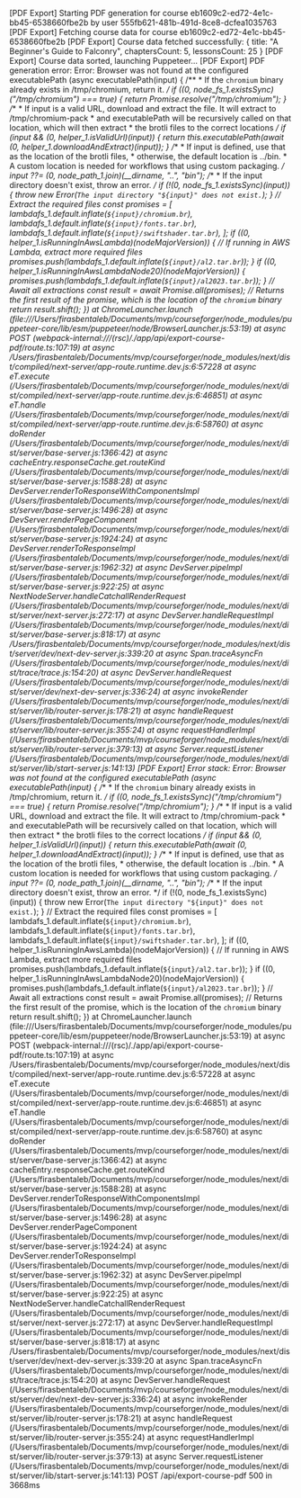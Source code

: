 [PDF Export] Starting PDF generation for course eb1609c2-ed72-4e1c-bb45-6538660fbe2b by user 555fb621-481b-491d-8ce8-dcfea1035763
[PDF Export] Fetching course data for course eb1609c2-ed72-4e1c-bb45-6538660fbe2b
[PDF Export] Course data fetched successfully: {
  title: "A Beginner's Guide to Falconry",
  chaptersCount: 5,
  lessonsCount: 25
}
[PDF Export] Course data sorted, launching Puppeteer...
[PDF Export] PDF generation error: Error: Browser was not found at the configured executablePath (async executablePath(input) {
        /**
         * If the `chromium` binary already exists in /tmp/chromium, return it.
         */
        if ((0, node_fs_1.existsSync)("/tmp/chromium") === true) {
            return Promise.resolve("/tmp/chromium");
        }
        /**
         * If input is a valid URL, download and extract the file. It will extract to /tmp/chromium-pack
         * and executablePath will be recursively called on that location, which will then extract
         * the brotli files to the correct locations
         */
        if (input && (0, helper_1.isValidUrl)(input)) {
            return this.executablePath(await (0, helper_1.downloadAndExtract)(input));
        }
        /**
         * If input is defined, use that as the location of the brotli files,
         * otherwise, the default location is ../bin.
         * A custom location is needed for workflows that using custom packaging.
         */
        input ??= (0, node_path_1.join)(__dirname, "..", "bin");
        /**
         * If the input directory doesn't exist, throw an error.
         */
        if (!(0, node_fs_1.existsSync)(input)) {
            throw new Error(`The input directory "${input}" does not exist.`);
        }
        // Extract the required files
        const promises = [
            lambdafs_1.default.inflate(`${input}/chromium.br`),
            lambdafs_1.default.inflate(`${input}/fonts.tar.br`),
            lambdafs_1.default.inflate(`${input}/swiftshader.tar.br`),
        ];
        if ((0, helper_1.isRunningInAwsLambda)(nodeMajorVersion)) {
            // If running in AWS Lambda, extract more required files
            promises.push(lambdafs_1.default.inflate(`${input}/al2.tar.br`));
        }
        if ((0, helper_1.isRunningInAwsLambdaNode20)(nodeMajorVersion)) {
            promises.push(lambdafs_1.default.inflate(`${input}/al2023.tar.br`));
        }
        // Await all extractions
        const result = await Promise.all(promises);
        // Returns the first result of the promise, which is the location of the `chromium` binary
        return result.shift();
    })
    at ChromeLauncher.launch (file:///Users/firasbentaleb/Documents/mvp/courseforger/node_modules/puppeteer-core/lib/esm/puppeteer/node/BrowserLauncher.js:53:19)
    at async POST (webpack-internal:///(rsc)/./app/api/export-course-pdf/route.ts:107:19)
    at async /Users/firasbentaleb/Documents/mvp/courseforger/node_modules/next/dist/compiled/next-server/app-route.runtime.dev.js:6:57228
    at async eT.execute (/Users/firasbentaleb/Documents/mvp/courseforger/node_modules/next/dist/compiled/next-server/app-route.runtime.dev.js:6:46851)
    at async eT.handle (/Users/firasbentaleb/Documents/mvp/courseforger/node_modules/next/dist/compiled/next-server/app-route.runtime.dev.js:6:58760)
    at async doRender (/Users/firasbentaleb/Documents/mvp/courseforger/node_modules/next/dist/server/base-server.js:1366:42)
    at async cacheEntry.responseCache.get.routeKind (/Users/firasbentaleb/Documents/mvp/courseforger/node_modules/next/dist/server/base-server.js:1588:28)
    at async DevServer.renderToResponseWithComponentsImpl (/Users/firasbentaleb/Documents/mvp/courseforger/node_modules/next/dist/server/base-server.js:1496:28)
    at async DevServer.renderPageComponent (/Users/firasbentaleb/Documents/mvp/courseforger/node_modules/next/dist/server/base-server.js:1924:24)
    at async DevServer.renderToResponseImpl (/Users/firasbentaleb/Documents/mvp/courseforger/node_modules/next/dist/server/base-server.js:1962:32)
    at async DevServer.pipeImpl (/Users/firasbentaleb/Documents/mvp/courseforger/node_modules/next/dist/server/base-server.js:922:25)
    at async NextNodeServer.handleCatchallRenderRequest (/Users/firasbentaleb/Documents/mvp/courseforger/node_modules/next/dist/server/next-server.js:272:17)
    at async DevServer.handleRequestImpl (/Users/firasbentaleb/Documents/mvp/courseforger/node_modules/next/dist/server/base-server.js:818:17)
    at async /Users/firasbentaleb/Documents/mvp/courseforger/node_modules/next/dist/server/dev/next-dev-server.js:339:20
    at async Span.traceAsyncFn (/Users/firasbentaleb/Documents/mvp/courseforger/node_modules/next/dist/trace/trace.js:154:20)
    at async DevServer.handleRequest (/Users/firasbentaleb/Documents/mvp/courseforger/node_modules/next/dist/server/dev/next-dev-server.js:336:24)
    at async invokeRender (/Users/firasbentaleb/Documents/mvp/courseforger/node_modules/next/dist/server/lib/router-server.js:178:21)
    at async handleRequest (/Users/firasbentaleb/Documents/mvp/courseforger/node_modules/next/dist/server/lib/router-server.js:355:24)
    at async requestHandlerImpl (/Users/firasbentaleb/Documents/mvp/courseforger/node_modules/next/dist/server/lib/router-server.js:379:13)
    at async Server.requestListener (/Users/firasbentaleb/Documents/mvp/courseforger/node_modules/next/dist/server/lib/start-server.js:141:13)
[PDF Export] Error stack: Error: Browser was not found at the configured executablePath (async executablePath(input) {
        /**
         * If the `chromium` binary already exists in /tmp/chromium, return it.
         */
        if ((0, node_fs_1.existsSync)("/tmp/chromium") === true) {
            return Promise.resolve("/tmp/chromium");
        }
        /**
         * If input is a valid URL, download and extract the file. It will extract to /tmp/chromium-pack
         * and executablePath will be recursively called on that location, which will then extract
         * the brotli files to the correct locations
         */
        if (input && (0, helper_1.isValidUrl)(input)) {
            return this.executablePath(await (0, helper_1.downloadAndExtract)(input));
        }
        /**
         * If input is defined, use that as the location of the brotli files,
         * otherwise, the default location is ../bin.
         * A custom location is needed for workflows that using custom packaging.
         */
        input ??= (0, node_path_1.join)(__dirname, "..", "bin");
        /**
         * If the input directory doesn't exist, throw an error.
         */
        if (!(0, node_fs_1.existsSync)(input)) {
            throw new Error(`The input directory "${input}" does not exist.`);
        }
        // Extract the required files
        const promises = [
            lambdafs_1.default.inflate(`${input}/chromium.br`),
            lambdafs_1.default.inflate(`${input}/fonts.tar.br`),
            lambdafs_1.default.inflate(`${input}/swiftshader.tar.br`),
        ];
        if ((0, helper_1.isRunningInAwsLambda)(nodeMajorVersion)) {
            // If running in AWS Lambda, extract more required files
            promises.push(lambdafs_1.default.inflate(`${input}/al2.tar.br`));
        }
        if ((0, helper_1.isRunningInAwsLambdaNode20)(nodeMajorVersion)) {
            promises.push(lambdafs_1.default.inflate(`${input}/al2023.tar.br`));
        }
        // Await all extractions
        const result = await Promise.all(promises);
        // Returns the first result of the promise, which is the location of the `chromium` binary
        return result.shift();
    })
    at ChromeLauncher.launch (file:///Users/firasbentaleb/Documents/mvp/courseforger/node_modules/puppeteer-core/lib/esm/puppeteer/node/BrowserLauncher.js:53:19)
    at async POST (webpack-internal:///(rsc)/./app/api/export-course-pdf/route.ts:107:19)
    at async /Users/firasbentaleb/Documents/mvp/courseforger/node_modules/next/dist/compiled/next-server/app-route.runtime.dev.js:6:57228
    at async eT.execute (/Users/firasbentaleb/Documents/mvp/courseforger/node_modules/next/dist/compiled/next-server/app-route.runtime.dev.js:6:46851)
    at async eT.handle (/Users/firasbentaleb/Documents/mvp/courseforger/node_modules/next/dist/compiled/next-server/app-route.runtime.dev.js:6:58760)
    at async doRender (/Users/firasbentaleb/Documents/mvp/courseforger/node_modules/next/dist/server/base-server.js:1366:42)
    at async cacheEntry.responseCache.get.routeKind (/Users/firasbentaleb/Documents/mvp/courseforger/node_modules/next/dist/server/base-server.js:1588:28)
    at async DevServer.renderToResponseWithComponentsImpl (/Users/firasbentaleb/Documents/mvp/courseforger/node_modules/next/dist/server/base-server.js:1496:28)
    at async DevServer.renderPageComponent (/Users/firasbentaleb/Documents/mvp/courseforger/node_modules/next/dist/server/base-server.js:1924:24)
    at async DevServer.renderToResponseImpl (/Users/firasbentaleb/Documents/mvp/courseforger/node_modules/next/dist/server/base-server.js:1962:32)
    at async DevServer.pipeImpl (/Users/firasbentaleb/Documents/mvp/courseforger/node_modules/next/dist/server/base-server.js:922:25)
    at async NextNodeServer.handleCatchallRenderRequest (/Users/firasbentaleb/Documents/mvp/courseforger/node_modules/next/dist/server/next-server.js:272:17)
    at async DevServer.handleRequestImpl (/Users/firasbentaleb/Documents/mvp/courseforger/node_modules/next/dist/server/base-server.js:818:17)
    at async /Users/firasbentaleb/Documents/mvp/courseforger/node_modules/next/dist/server/dev/next-dev-server.js:339:20
    at async Span.traceAsyncFn (/Users/firasbentaleb/Documents/mvp/courseforger/node_modules/next/dist/trace/trace.js:154:20)
    at async DevServer.handleRequest (/Users/firasbentaleb/Documents/mvp/courseforger/node_modules/next/dist/server/dev/next-dev-server.js:336:24)
    at async invokeRender (/Users/firasbentaleb/Documents/mvp/courseforger/node_modules/next/dist/server/lib/router-server.js:178:21)
    at async handleRequest (/Users/firasbentaleb/Documents/mvp/courseforger/node_modules/next/dist/server/lib/router-server.js:355:24)
    at async requestHandlerImpl (/Users/firasbentaleb/Documents/mvp/courseforger/node_modules/next/dist/server/lib/router-server.js:379:13)
    at async Server.requestListener (/Users/firasbentaleb/Documents/mvp/courseforger/node_modules/next/dist/server/lib/start-server.js:141:13)
 POST /api/export-course-pdf 500 in 3668ms
